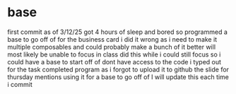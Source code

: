 # base
first commit as of 3/12/25
got 4 hours of sleep
and bored
so programmed a base to go off of for the business card
i did it wrong as i need to make it multiple composables and could probably make a bunch of it better
will most likely be unable to focus in class
did this while i could still focus so i could have a base to start off of
dont have access to the code i typed out for the task completed program as i forgot to upload it to github
the slide for thursday mentions using it for a base to go off of
I will update this each time i commit
